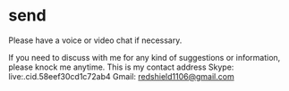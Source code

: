 # send
Please have a voice or video chat if necessary.



If you need to discuss with me for any kind of suggestions or information, please knock me anytime. 
This is my contact address
Skype: live:.cid.58eef30cd1c72ab4
Gmail: redshield1106@gmail.com
